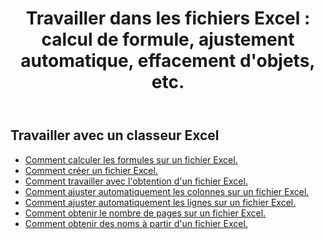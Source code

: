 ﻿---
title: "Travailler dans les fichiers Excel : calcul de formule, ajustement automatique, effacement d'objets, etc."
second_title: Aspose.Cells Cloud Documen
linktitle: Excel Opération commune
type: docs
url: /fr/workbook/
aliases: [/working-with-workbook/]
keywords: Working with workbook on an Excel file
description: Aspose.Cells Cloud REST API prend en charge l'utilisation d'un classeur sur un fichier Excel. Le SDK prend en charge différents langages de développement, notamment Android, C#, Go, Java, NodeJS, Perl, PHP, Python, Ruby et Swift.
weight: 20
kwords: Excel, Office Cloud, REST API, Tableur, PDF, CSV, Json, Markdown, Classeur
---
## Travailler avec un classeur Excel

- [Comment calculer les formules sur un fichier Excel.](/cells/fr/workbook/calculate-all-formulas/)
- [Comment créer un fichier Excel.](/cells/fr/workbook/create/)
- [Comment travailler avec l'obtention d'un fichier Excel.](/cells/fr/workbook/get/)
- [Comment ajuster automatiquement les colonnes sur un fichier Excel.](/cells/fr/autofit-columns-on-an-excel-file/)
- [Comment ajuster automatiquement les lignes sur un fichier Excel.](/cells/fr/autofit-rows-on-an-excel-file/)
- [Comment obtenir le nombre de pages sur un fichier Excel.](/cells/fr/wget-page-count-from-an-excel-file/)
- [Comment obtenir des noms à partir d'un fichier Excel.](/cells/fr/get-names-from-an-excel-file/)

